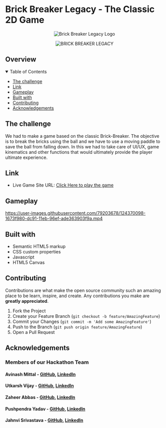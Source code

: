 # Brick Breaker Legacy - The Classic 2D Game

<div align="center">
  
  ![Brick Breaker Legacy Logo](https://user-images.githubusercontent.com/79203678/124117188-6edaa980-da8d-11eb-82be-126135f61c4d.png)

  ![BRICK BREAKER LEGACY](https://user-images.githubusercontent.com/79203678/124117357-aba6a080-da8d-11eb-9d8a-ff93509396c7.png)

</div>

## Overview

<details open="open">
  <summary>Table of Contents</summary>
    <ul>
      <li><a href="#the-challenge">The challenge</a></li>
      <li><a href="#link">Link</a></li>
      <li><a href="#gameplay">Gameplay</a></li>  
      <li><a href="#built-with">Built with</a></li>
      <li><a href="#contributing">Contributing</a></li>
      <li><a href="#acknowledgements">Acknowledgements</a></li>
    </ul>
</details>

## The challenge

We had to make a game based on the classic Brick-Breaker. The objective is to break the bricks using the ball and we have to use a moving paddle to save the ball from falling down. In this we had to take care of UI/UX, game kinematics and other functions that would ultimately provide the player ultimate experience. 

## Link

- Live Game Site URL: [Click Here to play the game](https://djp-brickbreakerlegacy.netlify.app/)

## Gameplay

https://user-images.githubusercontent.com/79203678/124370098-1673f980-dc91-11eb-96ef-ade363903f9a.mp4

## Built with

- Semantic HTML5 markup
- CSS custom properties
- Javascript
- HTML5 Canvas

## Contributing

Contributions are what make the open source community such an amazing place to be learn, inspire, and create. Any contributions you make are **greatly appreciated**.

1. Fork the Project
2. Create your Feature Branch (`git checkout -b feature/AmazingFeature`)
3. Commit your Changes (`git commit -m 'Add some AmazingFeature'`)
4. Push to the Branch (`git push origin feature/AmazingFeature`)
5. Open a Pull Request

## Acknowledgements

### Members of our Hackathon Team

#### Avinash Mittal - [GitHub](https://github.com/AV32), [LinkedIn](https://www.linkedin.com/in/avinash32mittal/)
#### Utkarsh Vijay - [GitHub](https://github.com/NOOBUV), [LinkedIn](https://www.linkedin.com/in/utkarshvijayindo/)
#### Zaheer Abbas - [GitHub](https://github.com/nk4456542), [LinkedIn](https://www.linkedin.com/in/zaheerabbas21/)
#### Pushpendra Yadav - [GitHub](https://github.com/sanctum006), [LinkedIn](https://www.linkedin.com/in/pushpendra-yadav-1057/)
#### Jahnvi Srivastava - [GitHub](https://github.com/jahnvisrivastava100), [LinkedIn](https://www.linkedin.com/in/jahnvi-srivastava/)
